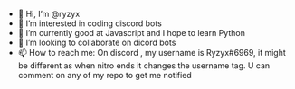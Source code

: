 - 👋 Hi, I’m @ryzyx
- 👀 I’m interested in coding discord bots
- 🌱 I’m currently good at Javascript and I hope to learn Python
- 💞️ I’m looking to collaborate on dicord bots
- 📫 How to reach me: On discord , my username is Ryzyx#6969, it might be different as when nitro ends it changes the username tag. U can comment on any of my repo to get me notified

<!---
ryzyx/ryzyx is a ✨ special ✨ repository because its `README.md` (this file) appears on your GitHub profile.
You can click the Preview link to take a look at your changes.
--->
